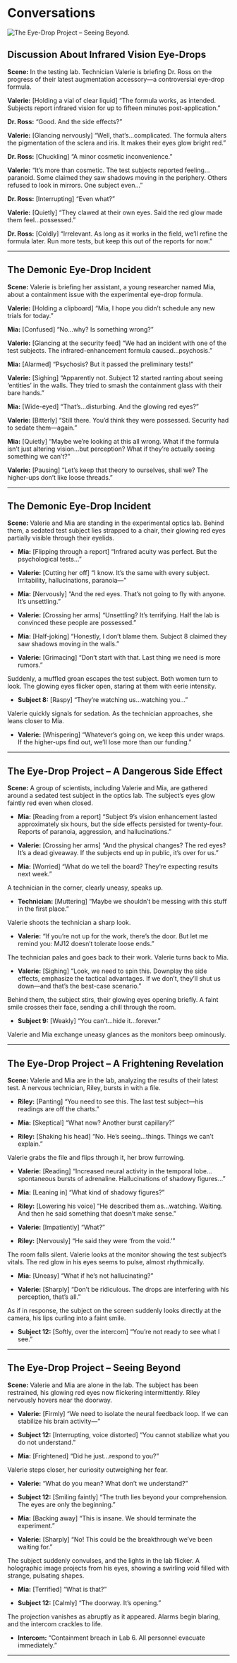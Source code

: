 # Conversations

![The Eye-Drop Project – Seeing Beyond.](./pic/thread-07-infrared-eye-incident-pic-01.webp)

## Discussion About Infrared Vision Eye-Drops

**Scene:** In the testing lab. Technician Valerie is briefing Dr. Ross on the progress of their latest augmentation accessory—a controversial eye-drop formula.  

**Valerie:** [Holding a vial of clear liquid] “The formula works, as intended. Subjects report infrared vision for up to fifteen minutes post-application.”  

**Dr. Ross:** “Good. And the side effects?”  

**Valerie:** [Glancing nervously] “Well, that’s…complicated. The formula alters the pigmentation of the sclera and iris. It makes their eyes glow bright red.”  

**Dr. Ross:** [Chuckling] “A minor cosmetic inconvenience.”  

**Valerie:** “It’s more than cosmetic. The test subjects reported feeling…paranoid. Some claimed they saw shadows moving in the periphery. Others refused to look in mirrors. One subject even…”  

**Dr. Ross:** [Interrupting] “Even what?”  

**Valerie:** [Quietly] “They clawed at their own eyes. Said the red glow made them feel…possessed.”  

**Dr. Ross:** [Coldly] “Irrelevant. As long as it works in the field, we’ll refine the formula later. Run more tests, but keep this out of the reports for now.”  

---

## The Demonic Eye-Drop Incident

**Scene:** Valerie is briefing her assistant, a young researcher named Mia, about a containment issue with the experimental eye-drop formula.


**Valerie:** [Holding a clipboard] “Mia, I hope you didn’t schedule any new trials for today.”

**Mia:** [Confused] “No…why? Is something wrong?”

**Valerie:** [Glancing at the security feed] “We had an incident with one of the test subjects. The infrared-enhancement formula caused…psychosis.”

**Mia:** [Alarmed] “Psychosis? But it passed the preliminary tests!”

**Valerie:** [Sighing] “Apparently not. Subject 12 started ranting about seeing ‘entities’ in the walls. They tried to smash the containment glass with their bare hands.”

**Mia:** [Wide-eyed] “That’s…disturbing. And the glowing red eyes?”

**Valerie:** [Bitterly] “Still there. You’d think they were possessed. Security had to sedate them—again.”

**Mia:** [Quietly] “Maybe we’re looking at this all wrong. What if the formula isn’t just altering vision…but perception? What if they’re actually seeing something we can’t?”

**Valerie:** [Pausing] “Let’s keep that theory to ourselves, shall we? The higher-ups don’t like loose threads.”

---

## The Demonic Eye-Drop Incident

**Scene:** Valerie and Mia are standing in the experimental optics lab. Behind them, a sedated test subject lies strapped to a chair, their glowing red eyes partially visible through their eyelids.  

- **Mia:** [Flipping through a report] “Infrared acuity was perfect. But the psychological tests…”  

- **Valerie:** [Cutting her off] “I know. It’s the same with every subject. Irritability, hallucinations, paranoia—”  

- **Mia:** [Nervously] “And the red eyes. That’s not going to fly with anyone. It’s unsettling.”  

- **Valerie:** [Crossing her arms] “Unsettling? It’s terrifying. Half the lab is convinced these people are possessed.”  

- **Mia:** [Half-joking] “Honestly, I don’t blame them. Subject 8 claimed they saw shadows moving in the walls.”  

- **Valerie:** [Grimacing] “Don’t start with that. Last thing we need is more rumors.”  

Suddenly, a muffled groan escapes the test subject. Both women turn to look. The glowing eyes flicker open, staring at them with eerie intensity.  

- **Subject 8:** [Raspy] “They’re watching us…watching you…”  

Valerie quickly signals for sedation. As the technician approaches, she leans closer to Mia.  

- **Valerie:** [Whispering] “Whatever’s going on, we keep this under wraps. If the higher-ups find out, we’ll lose more than our funding.”  

---

## The Eye-Drop Project – A Dangerous Side Effect

**Scene:** A group of scientists, including Valerie and Mia, are gathered around a sedated test subject in the optics lab. The subject’s eyes glow faintly red even when closed.  

- **Mia:** [Reading from a report] “Subject 9’s vision enhancement lasted approximately six hours, but the side effects persisted for twenty-four. Reports of paranoia, aggression, and hallucinations.”  

- **Valerie:** [Crossing her arms] “And the physical changes? The red eyes? It’s a dead giveaway. If the subjects end up in public, it’s over for us.”  

- **Mia:** [Worried] “What do we tell the board? They’re expecting results next week.”  

A technician in the corner, clearly uneasy, speaks up.  

- **Technician:** [Muttering] “Maybe we shouldn’t be messing with this stuff in the first place.”  

Valerie shoots the technician a sharp look.  

- **Valerie:** “If you’re not up for the work, there’s the door. But let me remind you: MJ12 doesn’t tolerate loose ends.”  

The technician pales and goes back to their work. Valerie turns back to Mia.  

- **Valerie:** [Sighing] “Look, we need to spin this. Downplay the side effects, emphasize the tactical advantages. If we don’t, they’ll shut us down—and that’s the best-case scenario.”  

Behind them, the subject stirs, their glowing eyes opening briefly. A faint smile crosses their face, sending a chill through the room.  

- **Subject 9:** [Weakly] “You can’t…hide it…forever.”  

Valerie and Mia exchange uneasy glances as the monitors beep ominously.  

---

## The Eye-Drop Project – A Frightening Revelation

**Scene:** Valerie and Mia are in the lab, analyzing the results of their latest test. A nervous technician, Riley, bursts in with a file.  

- **Riley:** [Panting] “You need to see this. The last test subject—his readings are off the charts.”  

- **Mia:** [Skeptical] “What now? Another burst capillary?”  

- **Riley:** [Shaking his head] “No. He’s seeing…things. Things we can’t explain.”  

Valerie grabs the file and flips through it, her brow furrowing.  

- **Valerie:** [Reading] “Increased neural activity in the temporal lobe…spontaneous bursts of adrenaline. Hallucinations of shadowy figures…”  

- **Mia:** [Leaning in] “What kind of shadowy figures?”  

- **Riley:** [Lowering his voice] “He described them as…watching. Waiting. And then he said something that doesn’t make sense.”  

- **Valerie:** [Impatiently] “What?”  

- **Riley:** [Nervously] “He said they were ‘from the void.’”  

The room falls silent. Valerie looks at the monitor showing the test subject’s vitals. The red glow in his eyes seems to pulse, almost rhythmically.  

- **Mia:** [Uneasy] “What if he’s not hallucinating?”  

- **Valerie:** [Sharply] “Don’t be ridiculous. The drops are interfering with his perception, that’s all.”  

As if in response, the subject on the screen suddenly looks directly at the camera, his lips curling into a faint smile.  

- **Subject 12:** [Softly, over the intercom] “You’re not ready to see what I see.”  

---

## The Eye-Drop Project – Seeing Beyond

**Scene:** Valerie and Mia are alone in the lab. The subject has been restrained, his glowing red eyes now flickering intermittently. Riley nervously hovers near the doorway.  

- **Valerie:** [Firmly] “We need to isolate the neural feedback loop. If we can stabilize his brain activity—”  

- **Subject 12:** [Interrupting, voice distorted] “You cannot stabilize what you do not understand.”  

- **Mia:** [Frightened] “Did he just…respond to you?”  

Valerie steps closer, her curiosity outweighing her fear.  

- **Valerie:** “What do you mean? What don’t we understand?”  

- **Subject 12:** [Smiling faintly] “The truth lies beyond your comprehension. The eyes are only the beginning.”  

- **Mia:** [Backing away] “This is insane. We should terminate the experiment.”  

- **Valerie:** [Sharply] “No! This could be the breakthrough we’ve been waiting for.”  

The subject suddenly convulses, and the lights in the lab flicker. A holographic image projects from his eyes, showing a swirling void filled with strange, pulsating shapes.  

- **Mia:** [Terrified] “What is that?”  

- **Subject 12:** [Calmly] “The doorway. It’s opening.”  

The projection vanishes as abruptly as it appeared. Alarms begin blaring, and the intercom crackles to life.  

- **Intercom:** “Containment breach in Lab 6. All personnel evacuate immediately.”  

---
